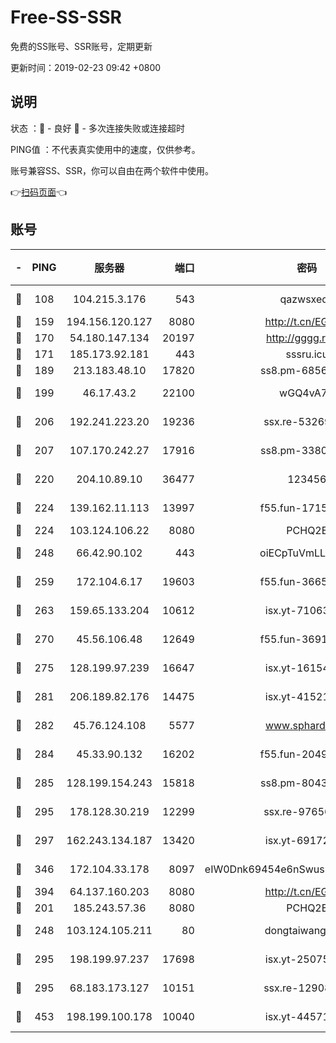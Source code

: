 # Free-SS-SSR

免费的SS账号、SSR账号，定期更新

更新时间：2019-02-23 09:42 +0800

## 说明

状态     ：🙂 - 良好 🙁 - 多次连接失败或连接超时

PING值   ：不代表真实使用中的速度，仅供参考。

账号兼容SS、SSR，你可以自由在两个软件中使用。

👉[扫码页面](https://liesauer.github.io/free-ss-ssr.github.io/)👈

## 账号

|-|PING|服务器|端口|密码|加密方式|区域|
|:----:|:----:|:-----:|-----:|:----:|:----:|:----:|
|🙂|108|104.215.3.176|543|qazwsxedc|aes-256-gcm|JP|
|🙂|159|194.156.120.127|8080|http://t.cn/EGJIyrl|rc4-md5|RU|
|🙂|170|54.180.147.134|20197|http://gggg.rocks|chacha20|KR|
|🙂|171|185.173.92.181|443|sssru.icu|rc4-md5|RU|
|🙂|189|213.183.48.10|17820|ss8.pm-68560247|rc4-md5|RU|
|🙂|199|46.17.43.2|22100|wGQ4vA7D|aes-256-gcm|RU|
|🙂|206|192.241.223.20|19236|ssx.re-53269147|aes-256-cfb|US|
|🙂|207|107.170.242.27|17916|ss8.pm-33807942|aes-256-cfb|US|
|🙂|220|204.10.89.10|36477|123456|aes-256-cfb|US|
|🙂|224|139.162.11.113|13997|f55.fun-17151617|aes-256-cfb|SG|
|🙂|224|103.124.106.22|8080|PCHQ2E|rc4-md5|US|
|🙂|248|66.42.90.102|443|oiECpTuVmLLxk4Ts|aes-256-cfb|US|
|🙂|259|172.104.6.17|19603|f55.fun-36655557|aes-256-cfb|US|
|🙂|263|159.65.133.204|10612|isx.yt-71063430|aes-256-cfb|SG|
|🙂|270|45.56.106.48|12649|f55.fun-36914510|aes-256-cfb|US|
|🙂|275|128.199.97.239|16647|isx.yt-16154588|aes-256-cfb|SG|
|🙂|281|206.189.82.176|14475|isx.yt-41521441|aes-256-cfb|SG|
|🙂|282|45.76.124.108|5577|www.sphard.com|aes-256-cfb|AU|
|🙂|284|45.33.90.132|16202|f55.fun-20490140|aes-256-cfb|US|
|🙂|285|128.199.154.243|15818|ss8.pm-80438797|aes-256-cfb|SG|
|🙂|295|178.128.30.219|12299|ssx.re-97656059|aes-256-cfb|SG|
|🙂|297|162.243.134.187|13420|isx.yt-69172520|aes-256-cfb|US|
|🙂|346|172.104.33.178|8097|eIW0Dnk69454e6nSwuspv9DmS201tQ0D|aes-256-cfb|SG|
|🙂|394|64.137.160.203|8080|http://t.cn/EGJIyrl|rc4-md5|CA|
|🙂|201|185.243.57.36|8080|PCHQ2E|rc4-md5|US|
|🙂|248|103.124.105.211|80|dongtaiwang.com|aes-256-cfb|US|
|🙂|295|198.199.97.237|17698|isx.yt-25075255|aes-256-cfb|US|
|🙂|295|68.183.173.127|10151|ssx.re-12908740|aes-256-cfb|US|
|🙂|453|198.199.100.178|10040|isx.yt-44571737|aes-256-cfb|US|
